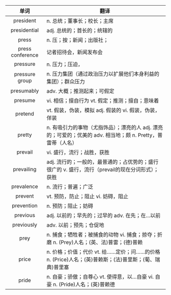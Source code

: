 |单词|翻译  |
|:--:|--| 
|	president  		|		n. 总统；董事长；校长；主席	|		
|	presidential  		|		adj. 总统的；首长的；统辖的	|		
|	press  		|		n. 压；按；新闻；出版社；	|		
|	press conference  		|		记者招待会，新闻发布会	|		
|	pressure  		|		n. 压力；压迫，	|		
|	pressure group  		|		n. 压力集团（通过政治压力以扩展他们本身利益的集团）；群众压力	|		
|	presumably  		|		adv. 大概；推测起来；可假定	|		
|	presume  		|		vi. 相信；擅自行为 vt. 假定；推测；擅自；意味着	|		
|	pretend  		|		vt. 假装，伪装，模拟 adj. 假装的 vi. 假装，伪装，佯装	|		
|	pretty  		|		n. 有吸引力的事物（尤指饰品）；漂亮的人 adj. 漂亮的；可爱的；优美的 adv. 相当地；颇 n. Pretty，普雷蒂（人名）	|		
|	prevail  		|		vi. 盛行，流行；战胜，获胜	|		
|	prevailing 	 	|	adj. 流行的；一般的，最普通的；占优势的；盛行很广的 v. 盛行，流行（prevail的现在分词形式）；获胜		|	
|	prevalence  		|		n. 流行；普遍；广泛	|		
|	prevent  		|		vt. 预防，防止；阻止 vi. 妨碍，阻止	|		
|	prevention  		|		n. 预防；阻止；妨碍	|		
|	previous  		|		adj. 以前的；早先的；过早的 adv. 在先；在…以前	|		
|	previously  		|		adv. 以前；预先；仓促地	|		
|	prey  		|		n. 捕食；牺牲者；被捕食的动物 vi. 捕食；掠夺；折磨 n. (Prey)人名；(英、法)普雷；(德)普赖	|		
|	price  		|		n. 价格；价值；代价 vt. 给……定价；问……的价格 n. (Price)人名；(英)普赖斯；(法)普里斯；(葡、瑞典)普里塞	|		
|	pride  		|		n. 自豪；骄傲；自尊心 vt. 使得意，以…自豪 vi. 自豪 n. (Pride)人名；(英)普赖德	|		
